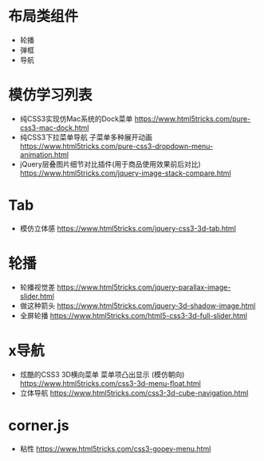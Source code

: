# 布局类组件

- 轮播 
- 弹框
- 导航

# 模仿学习列表

- 纯CSS3实现仿Mac系统的Dock菜单 https://www.html5tricks.com/pure-css3-mac-dock.html
- 纯CSS3下拉菜单导航 子菜单多种展开动画 https://www.html5tricks.com/pure-css3-dropdown-menu-animation.html
- jQuery层叠图片细节对比插件(用于商品使用效果前后对比) https://www.html5tricks.com/jquery-image-stack-compare.html

# Tab

- 模仿立体感 https://www.html5tricks.com/jquery-css3-3d-tab.html

# 轮播

- 轮播视觉差 https://www.html5tricks.com/jquery-parallax-image-slider.html
- 做这种箭头 https://www.html5tricks.com/jquery-3d-shadow-image.html
- 全屏轮播 https://www.html5tricks.com/html5-css3-3d-full-slider.html

# x导航

- 炫酷的CSS3 3D横向菜单 菜单项凸出显示 (模仿朝向) https://www.html5tricks.com/css3-3d-menu-float.html 
- 立体导航 https://www.html5tricks.com/css3-3d-cube-navigation.html

# corner.js

- 粘性 https://www.html5tricks.com/css3-gooey-menu.html